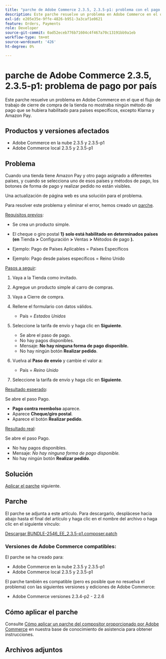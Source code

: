 ```yaml
---
title: "parche de Adobe Commerce 2.3.5, 2.3.5-p1: problema con el pago por país"
description: Este parche resuelve un problema en Adobe Commerce en el que el flujo de trabajo de cierre de compra de la tienda no mostraba ningún método de pago que se hubiera habilitado para países específicos, excepto Klarna y Amazon Pay.
exl-id: e205e35e-9ffe-4826-b951-3a3caf1e0621
feature: Orders, Payments
role: Developer
source-git-commit: 0ad52eceb776b71604c4f467a70c13191bb9a1eb
workflow-type: tm+mt
source-wordcount: '426'
ht-degree: 0%

---
```


# parche de Adobe Commerce 2.3.5, 2.3.5-p1: problema de pago por país

Este parche resuelve un problema en Adobe Commerce en el que el flujo de trabajo de cierre de compra de la tienda no mostraba ningún método de pago que se hubiera habilitado para países específicos, excepto Klarna y Amazon Pay.

## Productos y versiones afectados

* Adobe Commerce en la nube 2.3.5 y 2.3.5-p1
* Adobe Commerce local 2.3.5 y 2.3.5-p1

## Problema

Cuando una tienda tiene Amazon Pay y otro pago asignado a diferentes países, y cuando se selecciona uno de esos países y métodos de pago, los botones de forma de pago y realizar pedido no están visibles.

Una actualización de página web es una solución para el problema.

Para resolver este problema y eliminar el error, hemos creado un [parche](assets/BUNDLE-2546_EE_2.3.5-p1.composer.patch.zip).

<u>Requisitos previos</u>:

* Se crea un producto simple.
* El cheque o giro postal **1} solo está habilitado en determinados países (en** Tienda **>** Configuración **>** Ventas **>** Métodos de pago **).**

* Ejemplo: Pago de Países Aplicables = Países Específicos
* Ejemplo: Pago desde países específicos = Reino Unido

<u>Pasos a seguir</u>:

1. Vaya a la Tienda como invitado.
1. Agregue un producto simple al carro de compras.
1. Vaya a Cierre de compra.
1. Rellene el formulario con datos válidos.

   * País = *Estados Unidos*

1. Seleccione la tarifa de envío y haga clic en **Siguiente**.

   * Se abre el paso de pago.
   * No hay pagos disponibles.
   * Mensaje: **No hay ninguna forma de pago disponible.**
   * No hay ningún botón **Realizar pedido**.

1. Vuelva al **Paso de envío** y cambie el valor a:

   * País = *Reino Unido*

1. Seleccione la tarifa de envío y haga clic en **Siguiente**.

<u>Resultado esperado</u>:

Se abre el paso Pago.

* **Pago contra reembolso** aparece.
* Aparece **Cheque/giro postal**.
* Aparece el botón **Realizar pedido**.

<u>Resultado real</u>:

Se abre el paso Pago.

* No hay pagos disponibles.
* Mensaje: *No hay ninguna forma de pago disponible.*
* No hay ningún botón **Realizar pedido**.

## Solución

[Aplicar el parche](assets/BUNDLE-2546_EE_2.3.5-p1.composer.patch.zip) siguiente.

## Parche

El parche se adjunta a este artículo. Para descargarlo, desplácese hacia abajo hasta el final del artículo y haga clic en el nombre del archivo o haga clic en el siguiente vínculo:

[Descargar BUNDLE-2546\_EE\_2.3.5-p1.composer.patch](assets/BUNDLE-2546_EE_2.3.5-p1.composer.patch.zip)

### Versiones de Adobe Commerce compatibles:

El parche se ha creado para:

* Adobe Commerce en la nube 2.3.5 y 2.3.5-p1
* Adobe Commerce local 2.3.5 y 2.3.5-p1

El parche también es compatible (pero es posible que no resuelva el problema) con las siguientes versiones y ediciones de Adobe Commerce:

* Adobe Commerce versiones 2.3.4-p2 - 2.2.6

## Cómo aplicar el parche

Consulte [Cómo aplicar un parche del compositor proporcionado por Adobe Commerce](/help/how-to/general/how-to-apply-a-composer-patch-provided-by-magento.md) en nuestra base de conocimiento de asistencia para obtener instrucciones.

## Archivos adjuntos
